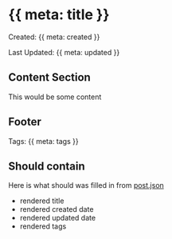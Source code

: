 # {{ meta: title }} 

Created: {{ meta: created }} 

Last Updated: {{ meta: updated }}

## Content Section

This would be some content

## Footer

Tags: {{ meta: tags }}

## Should contain

Here is what should was filled in from [post.json](./post.json)

- rendered title 
- rendered created date
- rendered updated date 
- rendered tags
